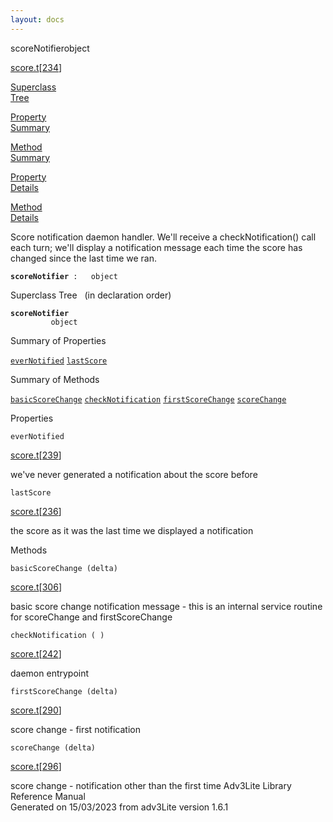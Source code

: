 ```yaml
---
layout: docs
---
```

<span class="title">scoreNotifier</span><span class="type">object</span>

[score.t](../file/score.t.html)\[[234](../source/score.t.html#234)\]

[Superclass  
Tree](#_SuperClassTree_)

[Property  
Summary](#_PropSummary_)

[Method  
Summary](#_MethodSummary_)

[Property  
Details](#_Properties_)

[Method  
Details](#_Methods_)



Score notification daemon handler. We'll receive a checkNotification()
call each turn; we'll display a notification message each time the score
has changed since the last time we ran.

**`scoreNotifier`**` :   object`



<span id="_SuperClassTree_"></span>



<span class="hdln">Superclass Tree</span>   (in declaration order)



**`scoreNotifier`**  
`         object`  
<span id="_PropSummary_"></span>



<span class="hdln">Summary of Properties</span>  



[`everNotified`](#everNotified) [`lastScore`](#lastScore)

<span id="_MethodSummary_"></span>



<span class="hdln">Summary of Methods</span>  



[`basicScoreChange`](#basicScoreChange) [`checkNotification`](#checkNotification) [`firstScoreChange`](#firstScoreChange) [`scoreChange`](#scoreChange)

<span id="_Properties_"></span>



<span class="hdln">Properties</span>  



<span id="everNotified"></span>

`everNotified`

[score.t](../file/score.t.html)\[[239](../source/score.t.html#239)\]



we've never generated a notification about the score before



<span id="lastScore"></span>

`lastScore`

[score.t](../file/score.t.html)\[[236](../source/score.t.html#236)\]



the score as it was the last time we displayed a notification



<span id="_Methods_"></span>



<span class="hdln">Methods</span>  



<span id="basicScoreChange"></span>

`basicScoreChange (delta)`

[score.t](../file/score.t.html)\[[306](../source/score.t.html#306)\]



basic score change notification message - this is an internal service
routine for scoreChange and firstScoreChange



<span id="checkNotification"></span>

`checkNotification ( )`

[score.t](../file/score.t.html)\[[242](../source/score.t.html#242)\]



daemon entrypoint



<span id="firstScoreChange"></span>

`firstScoreChange (delta)`

[score.t](../file/score.t.html)\[[290](../source/score.t.html#290)\]



score change - first notification



<span id="scoreChange"></span>

`scoreChange (delta)`

[score.t](../file/score.t.html)\[[296](../source/score.t.html#296)\]



score change - notification other than the first time
Adv3Lite Library Reference Manual  
Generated on 15/03/2023 from adv3Lite version 1.6.1


